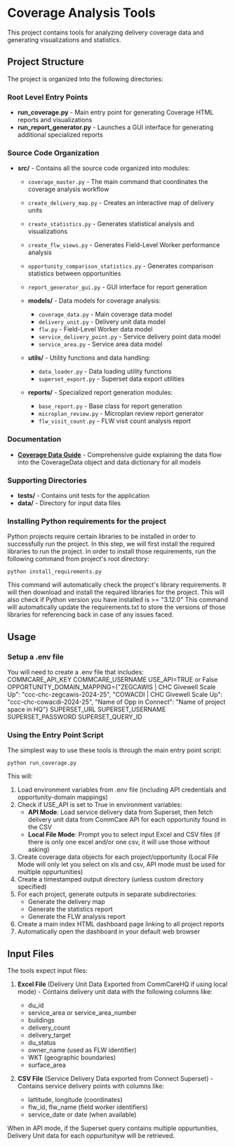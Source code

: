 # Coverage Analysis Tools

This project contains tools for analyzing delivery coverage data and generating visualizations and statistics.

## Project Structure

The project is organized into the following directories:

### Root Level Entry Points

- **run_coverage.py** - Main entry point for generating Coverage HTML reports and visualizations
- **run_report_generator.py** - Launches a GUI interface for generating additional specialized reports

### Source Code Organization

- **src/** - Contains all the source code organized into modules:
  - `coverage_master.py` - The main command that coordinates the coverage analysis workflow
  - `create_delivery_map.py` - Creates an interactive map of delivery units
  - `create_statistics.py` - Generates statistical analysis and visualizations
  - `create_flw_views.py` - Generates Field-Level Worker performance analysis
  - `opportunity_comparison_statistics.py` - Generates comparison statistics between opportunities
  - `report_generator_gui.py` - GUI interface for report generation
  
  - **models/** - Data models for coverage analysis:
    - `coverage_data.py` - Main coverage data model
    - `delivery_unit.py` - Delivery unit data model
    - `flw.py` - Field-Level Worker data model
    - `service_delivery_point.py` - Service delivery point data model
    - `service_area.py` - Service area data model
  
  - **utils/** - Utility functions and data handling:
    - `data_loader.py` - Data loading utility functions
    - `superset_export.py` - Superset data export utilities
  
  - **reports/** - Specialized report generation modules:
    - `base_report.py` - Base class for report generation
    - `microplan_review.py` - Microplan review report generator
    - `flw_visit_count.py` - FLW visit count analysis report

### Documentation

- **[Coverage Data Guide](COVERAGE_DATA_GUIDE.md)** - Comprehensive guide explaining the data flow into the CoverageData object and data dictionary for all models

### Supporting Directories

- **tests/** - Contains unit tests for the application
- **data/** - Directory for input data files

### Installing Python requirements for the project
Python projects require certain libraries to be installed in order to successfully run the project.
In this step, we will first  install the required libraries to run the project. 
In order to install those requirements, run the following command from project's root directory: 
``` 
python install_requirements.py
```
This command will automatically check the project's library requirements.
It will then download and install the required libraries for the project. 
This will also check if Python version you have installed is >= "3.12.0"
This command will automatically update the requirements.txt to store the versions of those libraries for referencing back in case of any issues faced. 

## Usage

### Setup a .env file

You will need to create a .env file that includes:  
COMMCARE_API_KEY
COMMCARE_USERNAME
USE_API=TRUE or False
OPPORTUNITY_DOMAIN_MAPPING={"ZEGCAWIS | CHC Givewell Scale Up": "ccc-chc-zegcawis-2024-25", "COWACDI | CHC Givewell Scale Up": "ccc-chc-cowacdi-2024-25", "Name of Opp in Connect": "Name of project space in HQ"}
SUPERSET_URL
SUPERSET_USERNAME
SUPERSET_PASSWORD
SUPERSET_QUERY_ID


### Using the Entry Point Script

The simplest way to use these tools is through the main entry point script:

```
python run_coverage.py
```

This will:
1. Load environment variables from .env file (including API credentials and opportunity-domain mappings)
2. Check if USE_API is set to True in environment variables:
   - **API Mode**: Load service delivery data from Superset, then fetch delivery unit data from CommCare API for each opportunity found in the CSV
   - **Local File Mode**: Prompt you to select input Excel and CSV files (if there is only one excel and/or one csv, it will use those without asking)
3. Create coverage data objects for each project/opportunity (Local File Mode will only let you select on xls and csv, API mode must be used for multiple oppurtunities)
4. Create a timestamped output directory (unless custom directory specified)
5. For each project, generate outputs in separate subdirectories:
   - Generate the delivery map
   - Generate the statistics report  
   - Generate the FLW analysis report
6. Create a main index HTML dashboard page linking to all project reports
7. Automatically open the dashboard in your default web browser

## Input Files

The tools expect input files:

1. **Excel File** (Delivery Unit Data Exported from CommCareHQ if using local mode) - Contains delivery unit data with the following columns like:
   - du_id
   - service_area or service_area_number
   - buildings
   - delivery_count
   - delivery_target
   - du_status
   - owner_name (used as FLW identifier)
   - WKT (geographic boundaries)
   - surface_area

2. **CSV File** (Service Delivery Data exported from Connect Superset) - Contains service delivery points with columns like:
   - lattitude, longitude (coordinates)
   - flw_id, flw_name (field worker identifiers)
   - service_date or date (when available)

When in API mode, if the Superset query contains multiple oppurtunities, Delivery Unit data for each oppurtunityw will be retrieved.